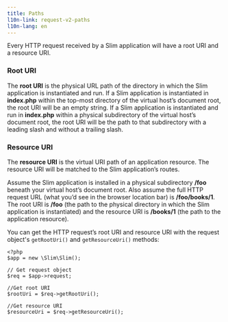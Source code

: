 ```yaml
---
title: Paths
l10n-link: request-v2-paths
l10n-lang: en
---
```

Every HTTP request received by a Slim application will have a root URI and a resource URI.

### Root URI

The **root URI** is the physical URL path of the directory in which the Slim application is instantiated and run.
If a Slim application is instantiated in **index.php** within the top-most directory of the virtual host’s
document root, the root URI will be an empty string. If a Slim application is instantiated and run in **index.php**
within a physical subdirectory of the virtual host’s document root, the root URI will be the path to that
subdirectory with a leading slash and without a trailing slash.

### Resource URI

The **resource URI** is the virtual URI path of an application resource. The resource URI will be matched to the
Slim application’s routes.

Assume the Slim application is installed in a physical subdirectory **/foo** beneath your virtual host’s document root.
Also assume the full HTTP request URL (what you’d see in the browser location bar) is **/foo/books/1**. The root URI
is **/foo** (the path to the physical directory in which the Slim application is instantiated) and the resource URI
is **/books/1** (the path to the application resource).

You can get the HTTP request’s root URI and resource URI with the request object's
`getRootUri()` and `getResourceUri()` methods:

    <?php
    $app = new \Slim\Slim();

    // Get request object
    $req = $app->request;

    //Get root URI
    $rootUri = $req->getRootUri();

    //Get resource URI
    $resourceUri = $req->getResourceUri();

